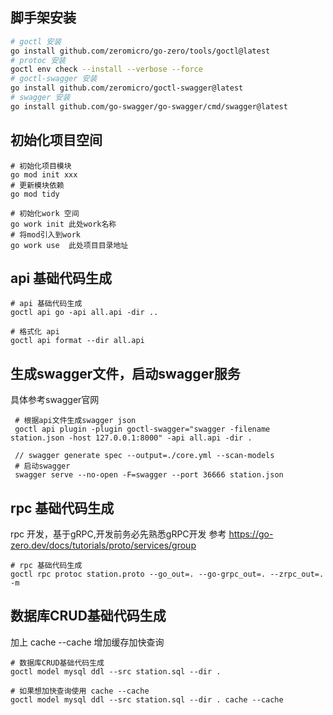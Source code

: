## 脚手架安装

```bash
# goctl 安装
go install github.com/zeromicro/go-zero/tools/goctl@latest
# protoc 安装
goctl env check --install --verbose --force
# goctl-swagger 安装
go install github.com/zeromicro/goctl-swagger@latest
# swagger 安装
go install github.com/go-swagger/go-swagger/cmd/swagger@latest
```

## 初始化项目空间

``` shell
# 初始化项目模块
go mod init xxx
# 更新模块依赖
go mod tidy

# 初始化work 空间
go work init 此处work名称
# 将mod引入到work
go work use  此处项目目录地址
```

## api 基础代码生成

```shell
# api 基础代码生成
goctl api go -api all.api -dir ..

# 格式化 api
goctl api format --dir all.api
```

## 生成swagger文件，启动swagger服务

具体参考swagger官网

```shell
 # 根据api文件生成swagger json
 goctl api plugin -plugin goctl-swagger="swagger -filename station.json -host 127.0.0.1:8000" -api all.api -dir .
 
 // swagger generate spec --output=./core.yml --scan-models
 # 启动swagger
 swagger serve --no-open -F=swagger --port 36666 station.json
```

## rpc 基础代码生成

rpc 开发，基于gRPC,开发前务必先熟悉gRPC开发
参考 https://go-zero.dev/docs/tutorials/proto/services/group

```shell  
# rpc 基础代码生成
goctl rpc protoc station.proto --go_out=. --go-grpc_out=. --zrpc_out=. -m
```

## 数据库CRUD基础代码生成

加上 cache --cache 增加缓存加快查询

```shell
# 数据库CRUD基础代码生成
goctl model mysql ddl --src station.sql --dir .

# 如果想加快查询使用 cache --cache
goctl model mysql ddl --src station.sql --dir . cache --cache
```
